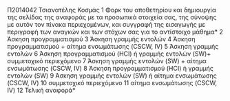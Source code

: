 Π2014042 Τσιανατέλης Κοσμάς
1 	Φορκ του αποθετηρίου και δημιουργία της σελίδας της αναφοράς με τα προσωπικά στοιχεία σας, της σύνοψης με αυτόν τον πίνακα περιεχομένων, και συγγραφή της εισαγωγής με περιγραφή των αναγκών και των στόχων σας για το αντίστοιχο μάθημα*
2 	Άσκηση προγραμματισμού
3 	Άσκηση γραμμής εντολών
4 	Άσκηση προγραμματισμού + αίτημα ενσωμάτωσης (CSCW, IV)
5 	Άσκηση γραμμής εντολών
6 	Άσκηση προγραμματισμού (HCI) ή γραμμής εντολών (SW)+ συμμετοχικό περιεχόμενο
7 	Άσκηση γραμμής εντολών (SW) + αίτημα ενσωμάτωσης (CSCW, IV)
8 	Άσκηση προγραμματισμού (HCI) ή γραμμής εντολών (SW)
9 	Άσκηση γραμμής εντολών (SW) ή αίτημα ενσωμάτωσης (CSCW, IV)
10 	συμμετοχικό περιεχόμενο
11 	αίτημα ενσωμάτωσης (CSCW, IV)
12 	Τελική αναφορά*
